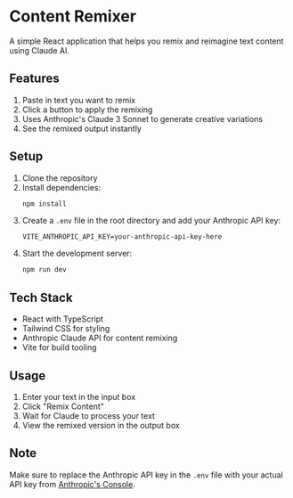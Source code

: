 # Content Remixer

A simple React application that helps you remix and reimagine text content using Claude AI.

## Features

1. Paste in text you want to remix
2. Click a button to apply the remixing
3. Uses Anthropic's Claude 3 Sonnet to generate creative variations
4. See the remixed output instantly

## Setup

1. Clone the repository
2. Install dependencies:
   ```bash
   npm install
   ```
3. Create a `.env` file in the root directory and add your Anthropic API key:
   ```
   VITE_ANTHROPIC_API_KEY=your-anthropic-api-key-here
   ```
4. Start the development server:
   ```bash
   npm run dev
   ```

## Tech Stack

- React with TypeScript
- Tailwind CSS for styling
- Anthropic Claude API for content remixing
- Vite for build tooling

## Usage

1. Enter your text in the input box
2. Click "Remix Content"
3. Wait for Claude to process your text
4. View the remixed version in the output box

## Note

Make sure to replace the Anthropic API key in the `.env` file with your actual API key from [Anthropic's Console](https://console.anthropic.com/).
